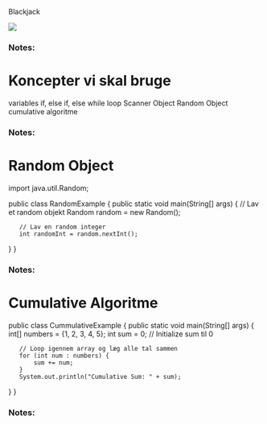 <!-- Slide number: 1 -->
Blackjack

![](GoogleShape129p32.jpg)

### Notes:

<!-- Slide number: 2 -->
# Koncepter vi skal bruge
variables
if, else if, else
while loop
Scanner Object
Random Object
cumulative algoritme

### Notes:

<!-- Slide number: 3 -->
# Random Object

import java.util.Random;

public class RandomExample {
   public static void main(String[] args) {
       // Lav et random objekt
       Random random = new Random();

       // Lav en random integer
       int randomInt = random.nextInt();
   }
}

### Notes:

<!-- Slide number: 4 -->
# Cumulative Algoritme

public class CummulativeExample {
   public static void main(String[] args) {
       int[] numbers = {1, 2, 3, 4, 5};
       int sum = 0; // Initialize sum til 0

       // Loop igennem array og læg alle tal sammen
       for (int num : numbers) {
           sum += num;
       }
       System.out.println("Cumulative Sum: " + sum);
   }
}

### Notes: